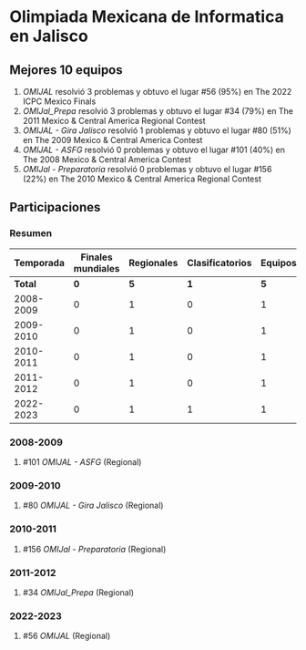 ---
---

# Olimpiada Mexicana de Informatica en Jalisco

## Mejores 10 equipos

1. _OMIJAL_ resolvió 3 problemas y obtuvo el lugar #56 (95%) en The 2022 ICPC Mexico Finals
1. _OMIJal_Prepa_ resolvió 3 problemas y obtuvo el lugar #34 (79%) en The 2011 Mexico & Central America Regional Contest
1. _OMIJAL - Gira Jalisco_ resolvió 1 problemas y obtuvo el lugar #80 (51%) en The 2009 Mexico & Central America Contest
1. _OMIJAL - ASFG_ resolvió 0 problemas y obtuvo el lugar #101 (40%) en The 2008 Mexico & Central America Contest
1. _OMIJal - Preparatoria_ resolvió 0 problemas y obtuvo el lugar #156 (22%) en The 2010 Mexico & Central America Regional Contest

## Participaciones

### Resumen

| Temporada | Finales mundiales | Regionales | Clasificatorios | Equipos |
| --- | --- | --- | --- | --- |
| **Total** | **0** | **5** | **1** | **5** |
| 2008-2009 | 0 | 1 | 0 | 1 |
| 2009-2010 | 0 | 1 | 0 | 1 |
| 2010-2011 | 0 | 1 | 0 | 1 |
| 2011-2012 | 0 | 1 | 0 | 1 |
| 2022-2023 | 0 | 1 | 1 | 1 |

### 2008-2009

1. #101 _OMIJAL - ASFG_ (Regional)

### 2009-2010

1. #80 _OMIJAL - Gira Jalisco_ (Regional)

### 2010-2011

1. #156 _OMIJal - Preparatoria_ (Regional)

### 2011-2012

1. #34 _OMIJal_Prepa_ (Regional)

### 2022-2023

1. #56 _OMIJAL_ (Regional)



